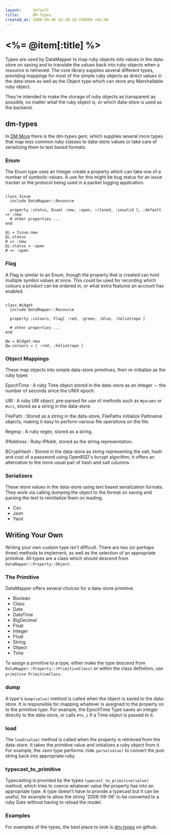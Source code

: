```yaml
---
layout:     default
title:      DM-Types
created_at: 2008-09-06 18:30:16.740699 +01:00
---
```


<%= @item[:title] %>
================

Types are used by DataMapper to map ruby objects into values in the data-store
on saving and to translate the values back into ruby objects when a resource is
retrieved. The core library supplies several different types, providing mappings
for most of the simple ruby objects as direct values in the data-store as well
as the Object type which can store any Marshallable ruby object.

They're intended to make the storage of ruby objects as transparent as possible,
no matter what the ruby object is, or which data-store is used as the backend.

dm-types
--------

In [DM More](/docs/dm_more) there is the dm-types gem, which supplies several
more types that map less common ruby classes to data-store values or take care
of serializing them to text based formats.

### Enum

The Enum type uses an Integer create a property which can take one of a number
of symbolic values. A use for this might be bug status for an issue tracker or
the protocol being used in a packet logging application.

<pre><code class="language-ruby">
class Issue
  include DataMapper::Resource

  property :status, Enum[ :new, :open, :closed, :invalid ], :default => :new
  # other properties ...
end

@i = Issue.new
@i.status
# => :new
@i.status = :open
# => :open
</code></pre>

### Flag

A Flag is similar to an Enum, though the property that is created can hold
multiple symbol values at once. This could be used for recording which colours a
product can be ordered in, or what extra features an account has enabled.

<pre><code class="language-ruby">
class Widget
  include DataMapper::Resource

  property :colours, Flag[ :red, :green, :blue, :heliotrope ]

  # other properties ...
end

@w = Widget.new
@w.colours = [ :red, :heliotrope ]
</code></pre>

### Object Mappings

These map objects into simple data-store primitives, then re-initialize as the
ruby types

EpochTime
: A ruby Time object stored in the data-store as an Integer -- the number of
  seconds since the UNIX epoch.

URI
: A ruby URI object, pre-parsed for use of methods such as `#params` or `#uri`,
  stored as a string in the data-store.

FilePath
: Stored as a string in the data-store, FilePaths initialize Pathname objects,
  making it easy to perform various file operations on the file.

Regexp
: A ruby regex, stored as a string.

IPAddress
: Ruby IPAddr, stored as the string representation.

BCryptHash
: Stored in the data-store as string representing the salt, hash and cost of a
  password using OpenBSD's bcrypt algorithm, it offers an alternative to the
  more usual pair of hash and salt columns.

### Serializers

These store values in the data-store using text based serialization formats.
They work via calling dumping the object to the format on saving and parsing the
text to reinitialize them on loading.

* Csv
* Json
* Yaml

Writing Your Own
----------------

Writing your own custom type isn't difficult. There are two (or perhaps three)
methods to implement, as well as the selection of an appropriate primitive. All
types are a class which should descend from `DataMapper::Property::Object`.

### The Primitive

DataMapper offers several choices for a data-store primitive.

* Boolean
* Class
* Date
* DateTime
* BigDecimal
* Float
* Integer
* Float
* String
* Object
* Time

To assign a primitive to a type, either make the type descend from
`DataMapper::Property::(PrimitiveClass)` or within the class definition, use
`primitive PrimitiveClass`.

### dump

A type's `dump(value)` method is called when the object is saved
to the data-store. It is responsible for mapping whatever is assigned to the
property on to the primitive type. For example, the EpochTime Type saves an
integer directly to the data-store, or calls `#to_i` if a Time object is passed
to it.

### load

The `load(value)` method is called when the property is retrieved
from the data-store. It takes the primitive value and initializes a ruby object
from it. For example, the Json type performs `JSON.parse(value)` to convert the
json string back into appropriate ruby.

### typecast_to_primitive

Typecasting is provided by the types `typecast_to_primitive(value)` method,
which tries to coerce whatever value the property has into an appropriate type.
A type doesn't have to provide a typecast but it can be useful, for example to
allow the string '2008-09-06' to be converted to a ruby Date without having to
reload the model.

### Examples

For examples of the types, the best place to look is <a
href="http://github.com/datamapper/dm-types">dm-types</a> on
github.
